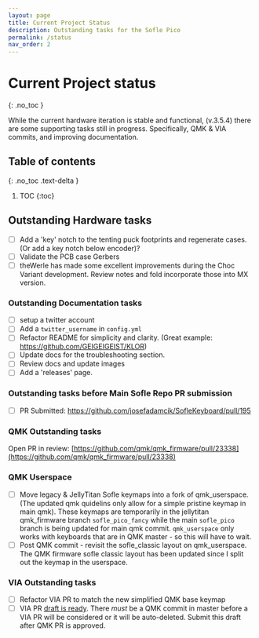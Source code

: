 ```yaml
---
layout: page
title: Current Project Status
description: Outstanding tasks for the Sofle Pico
permalink: /status
nav_order: 2
---
```


# Current Project status
{: .no_toc }

While the current hardware iteration is stable and functional, (v.3.5.4) there are some supporting tasks still in progress. 
Specifically, QMK & VIA commits, and improving documentation.

## Table of contents
{: .no_toc .text-delta }

1. TOC
{:toc}

## Outstanding Hardware tasks
- [ ] Add a 'key' notch to the tenting puck footprints and regenerate cases. (Or add a key notch below encoder)?
- [ ] Validate the PCB case Gerbers
- [ ] theWerle has made some excellent improvements during the Choc Variant development. Review notes and fold incorporate those into MX version.

### Outstanding Documentation tasks
- [ ] setup a twitter account
- [ ] Add a `twitter_username` in `config.yml`
- [ ] Refactor README for simplicity and clarity. (Great example: https://github.com/GEIGEIGEIST/KLOR)
- [ ] Update docs for the troubleshooting section.
- [ ] Review docs and update images 
- [ ] Add a 'releases' page.

### Outstanding tasks before Main Sofle Repo PR submission
- [ ] PR Submitted: https://github.com/josefadamcik/SofleKeyboard/pull/195

### QMK Outstanding tasks
Open PR in review: 
[https://github.com/qmk/qmk_firmware/pull/23338](https://github.com/qmk/qmk_firmware/pull/23338)

### QMK Userspace
- [ ] Move legacy & JellyTitan Sofle keymaps into a fork of qmk_userspace. (The updated qmk quidelins only allow for a simple pristine keymap in main qmk). These keymaps are temporarily in the jellytitan qmk_firmware branch `sofle_pico_fancy` while the main `sofle_pico` branch is being updated for main qmk commit. `qmk_userspace` only works with keyboards that are in QMK master - so this will have to wait.
- [ ] Post QMK commit - revisit the sofle_classic layout on qmk_userspace. The QMK firmware sofle classic layout has been updated since I split out the keymap in the userspace.

### VIA Outstanding tasks
- [ ] Refactor VIA PR to match the new simplified QMK base keymap
- [ ] VIA PR [draft is ready](https://github.com/the-via/keyboards/pull/2207). There _must_ be a QMK commit in master before a VIA PR will be considered or it will be auto-deleted. Submit this draft after QMK PR is approved.
